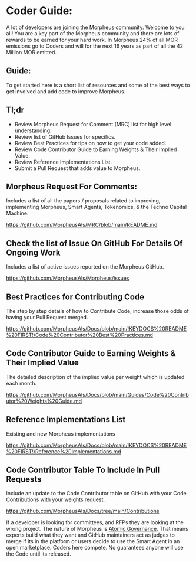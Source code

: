 # Coder Guide:
A lot of developers are joining the Morpheus community. Welcome to you all! 
You are a key part of the Morpheus community and there are lots of rewards to be earned for your hard work. 
In Morpheus 24% of all MOR emissions go to Coders and will for the next 16 years as part of all the 42 Million MOR emitted. 

## Guide:
To get started here is a short list of resources and some of the best ways to get involved and add code to improve Morpheus.

## Tl;dr
- Review Morpheus Request for Comment (MRC) list for high level understanding.
- Review list of GitHub Issues for specifics.
- Review Best Practices for tips on how to get your code added.
- Review Code Contributor Guide to Earning Weights & Their Implied Value.
- Review Reference Implementations List.
- Submit a Pull Request that adds value to Morpheus.

## Morpheus Request For Comments:
Includes a list of all the papers / proposals related to improving, implementing Morpheus, Smart Agents, Tokenomics, & the Techno Capital Machine.

https://github.com/MorpheusAIs/MRC/blob/main/README.md

## Check the list of Issue On GitHub For Details Of Ongoing Work
Includes a list of active issues reported on the Morpheus GitHub.

https://github.com/MorpheusAIs/Morpheus/issues

## Best Practices for Contributing Code
The step by step details of how to Contribute Code, increase those odds of having your Pull Request merged.

https://github.com/MorpheusAIs/Docs/blob/main/!KEYDOCS%20README%20FIRST!/Code%20Contributor%20Best%20Practices.md

## Code Contributor Guide to Earning Weights & Their Implied Value
The detailed description of the implied value per weight which is updated each month.

https://github.com/MorpheusAIs/Docs/blob/main/Guides/Code%20Contributor%20Weights%20Guide.md

## Reference Implementations List
Existing and new Morpheus implementations 

https://github.com/MorpheusAIs/Docs/blob/main/!KEYDOCS%20README%20FIRST!/Reference%20Implementations.md

## Code Contributor Table To Include In Pull Requests
Include an update to the Code Contributor table on GitHub with your Code Contributions with your weights request.

https://github.com/MorpheusAIs/Docs/tree/main/Contributions

If a developer is looking for committees, and RFPs they are looking at the wrong project. The nature of Morpheus is [Atomic Governance](https://github.com/MorpheusAIs/Docs/blob/main/!KEYDOCS%20README%20FIRST!/TechnoCapitalMachineTCM.md#atomic-governance). That means experts build what they want and GitHub maintainers act as judges to merge if its in the platform or users decide to use the Smart Agent in an open marketplace. Coders here compete. No guarantees anyone will use the Code until its released.
